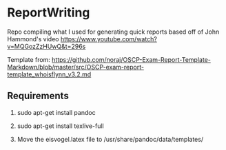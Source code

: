# ReportWriting
Repo compiling what I used for generating quick reports based off of John Hammond's video https://www.youtube.com/watch?v=MQGozZzHUwQ&t=296s

Template from: https://github.com/noraj/OSCP-Exam-Report-Template-Markdown/blob/master/src/OSCP-exam-report-template_whoisflynn_v3.2.md

## Requirements

1. sudo apt-get install pandoc

2. sudo apt-get install texlive-full

3. Move the eisvogel.latex file to /usr/share/pandoc/data/templates/
